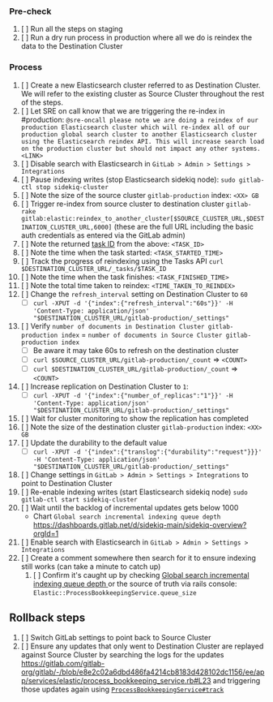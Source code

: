 ### Pre-check

1. [ ] Run all the steps on staging
1. [ ] Run a dry run process in production where all we do is reindex the data to the Destination Cluster

### Process

1. [ ] Create a new Elasticsearch cluster referred to as Destination Cluster. We will refer to the existing cluster as Source Cluster throughout the rest of the steps.
1. [ ] Let SRE on call know that we are triggering the re-index in #production: `@sre-oncall please note we are doing a reindex of our production Elasticsearch cluster which will re-index all of our production global search cluster to another Elasticsearch cluster using the Elasticsearch reindex API. This will increase search load on the production cluster but should not impact any other systems. <LINK>`
1. [ ] Disable search with Elasticsearch in `GitLab > Admin > Settings > Integrations`
1. [ ] Pause indexing writes (stop Elasticsearch sidekiq node): `sudo gitlab-ctl stop sidekiq-cluster`
1. [ ] Note the size of the source cluster `gitlab-production` index: `<XX> GB`
1. [ ] Trigger re-index from source cluster to destination cluster `gitlab-rake gitlab:elastic:reindex_to_another_cluster[$SOURCE_CLUSTER_URL,$DESTINATION_CLUSTER_URL,6000]` (these are the full URL including the basic auth credentials as entered via the GitLab admin)
1. [ ] Note the returned [task ID](https://www.elastic.co/guide/en/elasticsearch/reference/current/tasks.html) from the above: `<TASK_ID>`
1. [ ] Note the time when the task started: `<TASK_STARTED_TIME>`
1. [ ] Track the progress of reindexing using the Tasks API `curl $DESTINATION_CLUSTER_URL/_tasks/$TASK_ID`
1. [ ] Note the time when the task finishes: `<TASK_FINISHED_TIME>`
1. [ ] Note the total time taken to reindex: `<TIME_TAKEN_TO_REINDEX>`
1. [ ] Change the `refresh_interval` setting on Destination Cluster to `60`
   - [ ] `curl -XPUT -d '{"index":{"refresh_interval":"60s"}}' -H 'Content-Type: application/json' "$DESTINATION_CLUSTER_URL/gitlab-production/_settings"`
1. [ ] Verify `number of documents in Destination Cluster gitlab-production index` = `number of documents in Source Cluster gitlab-production index`
   - [ ] Be aware it may take 60s to refresh on the destination cluster
   - [ ] `curl $SOURCE_CLUSTER_URL/gitlab-production/_count` => `<COUNT>`
   - [ ] `curl $DESTINATION_CLUSTER_URL/gitlab-production/_count` => `<COUNT>`
1. [ ] Increase replication on Destination Cluster to `1`:
   - [ ] `curl -XPUT -d '{"index":{"number_of_replicas":"1"}}' -H 'Content-Type: application/json' "$DESTINATION_CLUSTER_URL/gitlab-production/_settings"`
1. [ ] Wait for cluster monitoring to show the replication has completed
1. [ ] Note the size of the destination cluster `gitlab-production` index: `<XX> GB`
1. [ ] Update the durability to the default value
   - [ ] `curl -XPUT -d '{"index":{"translog":{"durability":"request"}}}' -H 'Content-Type: application/json' "$DESTINATION_CLUSTER_URL/gitlab-production/_settings"`
1. [ ] Change settings in `GitLab > Admin > Settings > Integrations` to point to Destination Cluster
1. [ ] Re-enable indexing writes (start Elasticsearch sidekiq node) `sudo gitlab-ctl start sidekiq-cluster`
1. [ ] Wait until the backlog of incremental updates gets below 1000
   - Chart `Global search incremental indexing queue depth` https://dashboards.gitlab.net/d/sidekiq-main/sidekiq-overview?orgId=1
1. [ ] Enable search with Elasticsearch in `GitLab > Admin > Settings > Integrations`
1. [ ] Create a comment somewhere then search for it to ensure indexing still works (can take a minute to catch up)
   1. [ ] Confirm it's caught up by checking [Global search incremental indexing queue depth
](https://dashboards.gitlab.net/d/sidekiq-main/sidekiq-overview?orgId=1) or the source of truth via rails console: `Elastic::ProcessBookkeepingService.queue_size`

## Rollback steps

1. [ ] Switch GitLab settings to point back to Source Cluster
1. [ ] Ensure any updates that only went to Destination Cluster are replayed
   against Source Cluster by searching the logs for the updates
   https://gitlab.com/gitlab-org/gitlab/-/blob/e8e2c02a6dbd486fa4214cb8183d428102dc1156/ee/app/services/elastic/process_bookkeeping_service.rb#L23
   and triggering those updates again using
   [`ProcessBookkeepingService#track`](https://gitlab.com/gitlab-org/gitlab/-/blob/153bd30359eeaeb9803fcac9535d1b6d4aef1e19/ee/app/services/elastic/process_bookkeeping_service.rb#L12)
